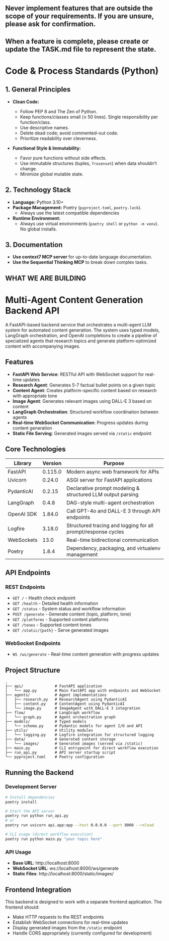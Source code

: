 ## Never implement features that are outside the scope of your requirements. If you are unsure, please ask for confirmation. 

## When a feature is complete, please create or update the TASK.md file to represent the state.

# Code & Process Standards (Python)

## 1. General Principles

- **Clean Code:**  
  - Follow PEP 8 and The Zen of Python.  
  - Keep functions/classes small (≤ 50 lines). Single responsibility per function/class.  
  - Use descriptive names.  
  - Delete dead code; avoid commented-out code.  
  - Prioritize readability over cleverness.

- **Functional Style & Immutability:**  
  - Favor pure functions without side effects.  
  - Use immutable structures (tuples, `frozenset`) when data shouldn’t change.  
  - Minimize global mutable state.

## 2. Technology Stack

- **Language:** Python 3.10+  
- **Package Management:** Poetry (`pyproject.toml`, `poetry.lock`).  
  -  Always use the latest compatible dependencies
- **Runtime Environment:**  
  - Always use virtual environments (`poetry shell` or `python -m venv`). No global installs.

## 3. Documentation

- **Use context7 MCP server** for up-to-date language documentation.  
- **Use the Sequential Thinking MCP** to break down complex tasks.

## WHAT WE ARE BUILDING

# Multi-Agent Content Generation Backend API

A FastAPI-based backend service that orchestrates a multi-agent LLM system for automated content generation. The system uses typed models, LangGraph orchestration, and OpenAI completions to create a pipeline of specialized agents that research topics and generate platform-optimized content with accompanying images.

## Features

- **FastAPI Web Service**: RESTful API with WebSocket support for real-time updates
- **Research Agent**: Generates 5-7 factual bullet points on a given topic
- **Content Agent**: Creates platform-specific content based on research with appropriate tone
- **Image Agent**: Generates relevant images using DALL-E 3 based on content
- **LangGraph Orchestration**: Structured workflow coordination between agents
- **Real-time WebSocket Communication**: Progress updates during content generation
- **Static File Serving**: Generated images served via `/static` endpoint

## Core Technologies

| Library        | Version     | Purpose                                                           |
|----------------|-------------|-------------------------------------------------------------------|
| FastAPI        | 0.115.0     | Modern async web framework for APIs                              |
| Uvicorn        | 0.24.0      | ASGI server for FastAPI applications                             |
| PydanticAI     | 0.2.15      | Declarative prompt modeling & structured LLM output parsing       |
| LangGraph      | 0.4.8       | DAG-style multi-agent orchestration                              |
| OpenAI SDK     | 1.84.0      | Call GPT-4o and DALL-E 3 through API endpoints                   |
| Logfire        | 3.18.0      | Structured tracing and logging for all prompt/response cycles    |
| WebSockets     | 13.0        | Real-time bidirectional communication                            |
| Poetry         | 1.8.4       | Dependency, packaging, and virtualenv management                 |

## API Endpoints

### REST Endpoints
- `GET /` - Health check endpoint
- `GET /health` - Detailed health information
- `GET /status` - System status and workflow information
- `POST /generate` - Generate content (topic, platform, tone)
- `GET /platforms` - Supported content platforms
- `GET /tones` - Supported content tones
- `GET /static/{path}` - Serve generated images

### WebSocket Endpoints
- `WS /ws/generate` - Real-time content generation with progress updates

## Project Structure
```
.
├── api/              # FastAPI application
│   └── app.py        # Main FastAPI app with endpoints and WebSocket
├── agents/           # Agent implementations
│   ├── research.py   # ResearchAgent using PydanticAI
│   ├── content.py    # ContentAgent using PydanticAI
│   └── image.py      # ImageAgent with DALL-E 3 integration
├── flow/             # LangGraph workflow
│   └── graph.py      # Agent orchestration graph
├── models/           # Typed models
│   └── schema.py     # Pydantic models for agent I/O and API
├── utils/            # Utility modules
│   └── logging.py    # Logfire integration for structured logging
├── data/             # Generated content storage
│   └── images/       # Generated images (served via /static)
├── main.py           # CLI entrypoint for direct workflow execution
├── run_api.py        # API server startup script
└── pyproject.toml    # Poetry configuration
```

## Running the Backend

### Development Server
```bash
# Install dependencies
poetry install

# Start the API server
poetry run python run_api.py
# or
poetry run uvicorn api.app:app --host 0.0.0.0 --port 8000 --reload

# CLI usage (direct workflow execution)
poetry run python main.py "your topic here"
```

### API Usage
- **Base URL**: http://localhost:8000
- **WebSocket URL**: ws://localhost:8000/ws/generate
- **Static Files**: http://localhost:8000/static/images/

## Frontend Integration

This backend is designed to work with a separate frontend application. The frontend should:
- Make HTTP requests to the REST endpoints
- Establish WebSocket connections for real-time updates
- Display generated images from the `/static` endpoint
- Handle CORS appropriately (currently configured for development)






